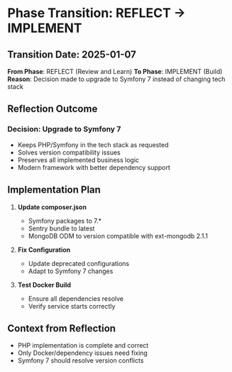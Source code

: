# Phase Transition: REFLECT → IMPLEMENT

## Transition Date: 2025-01-07
**From Phase**: REFLECT (Review and Learn)
**To Phase**: IMPLEMENT (Build)
**Reason**: Decision made to upgrade to Symfony 7 instead of changing tech stack

## Reflection Outcome

### Decision: Upgrade to Symfony 7
- Keeps PHP/Symfony in the tech stack as requested
- Solves version compatibility issues
- Preserves all implemented business logic
- Modern framework with better dependency support

## Implementation Plan

1. **Update composer.json**
   - Symfony packages to 7.*
   - Sentry bundle to latest
   - MongoDB ODM to version compatible with ext-mongodb 2.1.1

2. **Fix Configuration**
   - Update deprecated configurations
   - Adapt to Symfony 7 changes

3. **Test Docker Build**
   - Ensure all dependencies resolve
   - Verify service starts correctly

## Context from Reflection
- PHP implementation is complete and correct
- Only Docker/dependency issues need fixing
- Symfony 7 should resolve version conflicts